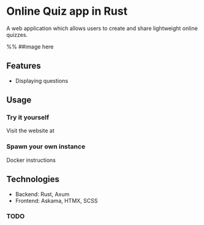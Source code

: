 # Online Quiz app in Rust

A web application which allows users to create and share lightweight online quizzes.

%% ##image here


## Features 

 - Displaying questions

## Usage

### Try it yourself

Visit the website at 

### Spawn your own instance

Docker instructions


## Technologies 

- Backend: Rust, Axum
- Frontend: Askama, HTMX, SCSS



### TODO 



